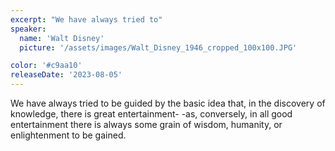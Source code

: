 ```yaml
---
excerpt: "We have always tried to"
speaker:
  name: 'Walt Disney'
  picture: '/assets/images/Walt_Disney_1946_cropped_100x100.JPG'

color: '#c9aa10'
releaseDate: '2023-08-05'
---
```

We have always tried to be guided by the basic idea that, in the discovery of knowledge, there is great entertainment- -as, conversely, in all good entertainment there is always some grain of wisdom, humanity, or enlightenment to be gained.
